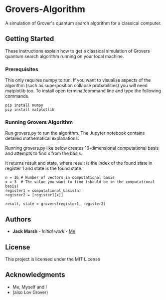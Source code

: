 # Grovers-Algorithm
A simulation of Grover's quantum search algorithm for a classical computer.

## Getting Started

These instructions explain how to get a classical simulation of Grovers quantum search algorithm running on your local machine.

### Prerequisites

This only requires numpy to run. If you want to visualise aspects of the algorithm (such as superposition collapse probabilities) you will need matplotlib too. To install open terminal/command line and type the following commands.

```
pip install numpy
pip install matplotlib
```

### Running Grovers Algorithm

Run grovers.py to run the algorithm. The Jupyter notebook contains detailed mathematical explanations.

Running grovers.py like below creates 16-dimensional computational basis and attempts to find x from the basis.

It returns result and state, where result is the index of the found state in register 1 and state is the found state.

```
n = 16 # Number of vectors in computational basis
x = 3  # The value you want to find (should be in the computational basis)
register1 = computational_basis(n)
register2 = [register1[x]]

result, state = grovers(register1, register2)
```

## Authors

* **Jack Marsh** - *Initial work* - [Me](https://github.com/jackmarsh)

## License

This project is licensed under the MIT License

## Acknowledgments

* Me, Myself and I
* (also Lov Grover)
